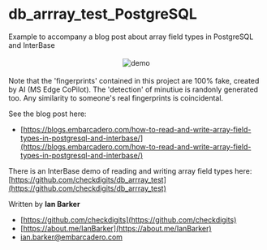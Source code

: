 # db_arrray_test_PostgreSQL
 Example to accompany a blog post about array field types in PostgreSQL and InterBase

<p align="center">
<img src="https://github.com/checkdigits/db_arrray_test_PostgreSQL/graphics/postgreSQL_demo.gif" alt="demo" style="vertical-align:top; margin:4px;">  
</p>

Note that the 'fingerprints' contained in this project are 100% fake, created by AI (MS Edge CoPilot). The 'detection' of minutiue is randonly generated too. Any similarity to someone's real fingerprints is coincidental.

 See the blog post here:

* [https://blogs.embarcadero.com/how-to-read-and-write-array-field-types-in-postgresql-and-interbase/](https://blogs.embarcadero.com/how-to-read-and-write-array-field-types-in-postgresql-and-interbase/) 

There is an InterBase demo of reading and writing array field types here: [https://github.com/checkdigits/db_arrray_test](https://github.com/checkdigits/db_arrray_test)

  Written by **Ian Barker**
            
* [https://github.com/checkdigits](https://github.com/checkdigits)
* [https://about.me/IanBarker](https://about.me/IanBarker)
* [ian.barker@embarcadero.com](mailto:ian.barker@embarcadero.com)
